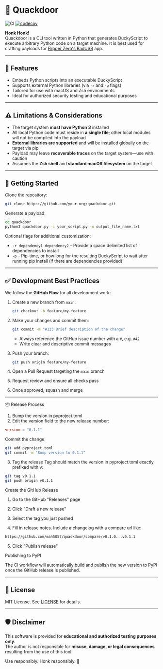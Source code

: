 # 🦆 Quackdoor

![CI](https://github.com/mah5057/quackdoor/actions/workflows/ci.yml/badge.svg)
[![codecov](https://codecov.io/gh/mah5057/quackdoor/branch/main/graph/badge.svg)](https://codecov.io/gh/mah5057/quackdoor)

**Honk Honk!**  
Quackdoor is a CLI tool written in Python that generates DuckyScript to execute arbitrary Python code on a target machine. It is best used for crafting payloads for [Flipper Zero's BadUSB](https://docs.flipperzero.one/badusb) app.

---

## 🔧 Features

- Embeds Python scripts into an executable DuckyScript
- Supports external Python libraries (via `-r` and `-p` flags)
- Tailored for use with macOS and Zsh environments
- Ideal for authorized security testing and educational purposes

---

## ⚠️ Limitations & Considerations

- The target system **must have Python 3** installed
- All local Python code must reside in **a single file**; other local modules will not be compiled into the payload
- **External libraries are supported** and will be installed globally on the target via pip
- Payload may leave **recoverable traces** on the target system—use with caution
- Assumes the **Zsh shell** and **standard macOS filesystem** on the target

---

## 🚀 Getting Started

Clone the repository:

```zsh
git clone https://github.com/your-org/quackdoor.git
```

Generate a payload:

```zsh
cd quackdoor
python3 quackdoor.py -i your_script.py -o output_file_name.txt
```

Optional flags for additional customization:
- `-r dependency1 dependency2` – Provide a space delimited list of dependencies to install
- `-p` – Pip-time, or how long for the resulting DuckyScript to wait after running pip install (if there are dependencies provided)

---

## ✅ Development Best Practices

We follow the **GitHub Flow** for all development work:

1. Create a new branch from `main`:
   ```zsh
   git checkout -b feature/my-feature
   ```

2. Make your changes and commit them:
   ```zsh
   git commit -m "#123 Brief description of the change"
   ```

   - Always reference the GitHub issue number with a `#`, e.g. `#42`
   - Write clear and descriptive commit messages

3. Push your branch:
   ```zsh
   git push origin feature/my-feature
   ```

4. Open a Pull Request targeting the `main` branch

5. Request review and ensure all checks pass

6. Once approved, squash and merge

---

📦 Release Process

1. Bump the version in pyproject.toml
2. Edit the version field to the new release number:

```toml
version = "0.1.1"
```
Commit the change:
```zsh
git add pyproject.toml
git commit -m "Bump version to 0.1.1"
```

3. Tag the release
Tag should match the version in pyproject.toml exactly, prefixed with v:
```zsh
git tag v0.1.1
git push origin v0.1.1
```

Create the GitHub Release

1. Go to the GitHub "Releases" page

2. Click "Draft a new release"

3. Select the tag you just pushed

4. Fill in release notes. Include a changelog with a compare url like:

```zsh
https://github.com/mah5057/quackdoor/compare/v0.1.0...v0.1.1
```

5. Click "Publish release"

Publishing to PyPI

The CI workflow will automatically build and publish the new version to PyPI once the GitHub release is published.



---

## 📄 License

MIT License. See [LICENSE](./LICENSE) for details.

---

## 🛡️ Disclaimer

This software is provided for **educational and authorized testing purposes only**.  
The author is not responsible for **misuse, damage, or legal consequences** resulting from the use of this tool.

Use responsibly. Honk responsibly. 🦆

